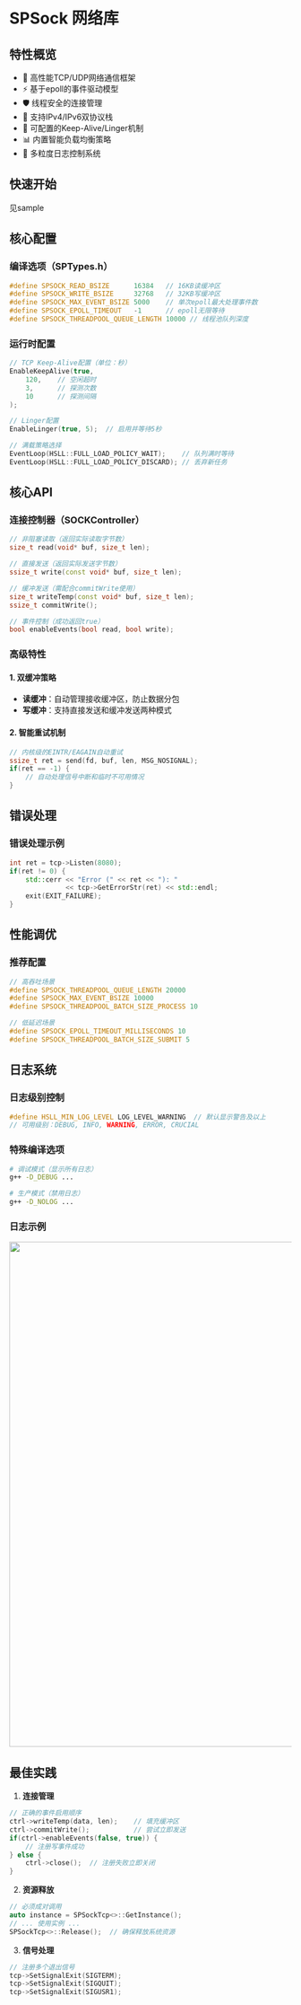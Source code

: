 # SPSock 网络库

## 特性概览

- 🚀 高性能TCP/UDP网络通信框架
- ⚡ 基于epoll的事件驱动模型
- 🛡️ 线程安全的连接管理
- 🔧 支持IPv4/IPv6双协议栈
- 🔌 可配置的Keep-Alive/Linger机制
- 📊 内置智能负载均衡策略
- 📝 多粒度日志控制系统

## 快速开始

见sample

## 核心配置

### 编译选项（SPTypes.h）
```cpp
#define SPSOCK_READ_BSIZE      16384   // 16KB读缓冲区
#define SPSOCK_WRITE_BSIZE     32768   // 32KB写缓冲区
#define SPSOCK_MAX_EVENT_BSIZE 5000    // 单次epoll最大处理事件数
#define SPSOCK_EPOLL_TIMEOUT   -1      // epoll无限等待
#define SPSOCK_THREADPOOL_QUEUE_LENGTH 10000 // 线程池队列深度
```

### 运行时配置
```cpp
// TCP Keep-Alive配置（单位：秒）
EnableKeepAlive(true, 
    120,    // 空闲超时
    3,      // 探测次数
    10      // 探测间隔
);

// Linger配置
EnableLinger(true, 5);  // 启用并等待5秒

// 满载策略选择
EventLoop(HSLL::FULL_LOAD_POLICY_WAIT);    // 队列满时等待
EventLoop(HSLL::FULL_LOAD_POLICY_DISCARD); // 丢弃新任务
```

## 核心API

### 连接控制器（SOCKController）

```cpp
// 非阻塞读取（返回实际读取字节数）
size_t read(void* buf, size_t len);

// 直接发送（返回实际发送字节数）
ssize_t write(const void* buf, size_t len);

// 缓冲发送（需配合commitWrite使用）
size_t writeTemp(const void* buf, size_t len);
ssize_t commitWrite();

// 事件控制（成功返回true）
bool enableEvents(bool read, bool write);
```

### 高级特性

#### 1. 双缓冲策略
- **读缓冲**：自动管理接收缓冲区，防止数据分包
- **写缓冲**：支持直接发送和缓冲发送两种模式

#### 2. 智能重试机制
```cpp
// 内核级的EINTR/EAGAIN自动重试
ssize_t ret = send(fd, buf, len, MSG_NOSIGNAL);
if(ret == -1) {
    // 自动处理信号中断和临时不可用情况
}
```

## 错误处理

### 错误处理示例
```cpp
int ret = tcp->Listen(8080);
if(ret != 0) {
    std::cerr << "Error (" << ret << "): " 
              << tcp->GetErrorStr(ret) << std::endl;
    exit(EXIT_FAILURE);
}
```

## 性能调优

### 推荐配置
```cpp
// 高吞吐场景
#define SPSOCK_THREADPOOL_QUEUE_LENGTH 20000
#define SPSOCK_MAX_EVENT_BSIZE 10000
#define SPSOCK_THREADPOOL_BATCH_SIZE_PROCESS 10

// 低延迟场景
#define SPSOCK_EPOLL_TIMEOUT_MILLISECONDS 10
#define SPSOCK_THREADPOOL_BATCH_SIZE_SUBMIT 5
```

## 日志系统

### 日志级别控制
```cpp
#define HSLL_MIN_LOG_LEVEL LOG_LEVEL_WARNING  // 默认显示警告及以上
// 可用级别：DEBUG, INFO, WARNING, ERROR, CRUCIAL
```

### 特殊编译选项
```bash
# 调试模式（显示所有日志）
g++ -D_DEBUG ...

# 生产模式（禁用日志）
g++ -D_NOLOG ...
```

### 日志示例


<img src="https://github.com/user-attachments/assets/fd1c3ec0-e780-4b67-8339-1c502629901f" width="900px">



## 最佳实践

1. **连接管理**
```cpp
// 正确的事件启用顺序
ctrl->writeTemp(data, len);    // 填充缓冲区
ctrl->commitWrite();           // 尝试立即发送
if(ctrl->enableEvents(false, true)) {
    // 注册写事件成功
} else {
    ctrl->close();  // 注册失败立即关闭
}
```

2. **资源释放**
```cpp
// 必须成对调用
auto instance = SPSockTcp<>::GetInstance();
// ... 使用实例 ...
SPSockTcp<>::Release();  // 确保释放系统资源
```

3. **信号处理**
```cpp
// 注册多个退出信号
tcp->SetSignalExit(SIGTERM);
tcp->SetSignalExit(SIGQUIT);
tcp->SetSignalExit(SIGUSR1);
```
